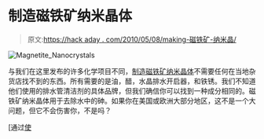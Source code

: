 # 制造磁铁矿纳米晶体

> 原文:[https://hack aday . com/2010/05/08/making-磁铁矿-纳米晶/](https://hackaday.com/2010/05/08/making-magnetite-nanocrystals/)

![](../Images/b8289db624d654ebf3a7d7b65998e7e7.png "Magnetite_Nanocrystals")

与我们在这里发布的许多化学项目不同，[制造磁铁矿纳米晶体](http://opensourcenano.net/projects/project1/)不需要任何在当地杂货店找不到的东西。所有需要的是油，醋，水晶排水开启器，和铁锈。我们不知道他们使用的排水管清洁剂的具体品牌，但我们确信你可以找到一种成分相同的。磁铁矿纳米晶体用于去除水中的砷。如果你在美国或欧洲大部分地区，这不是一个大问题，但它不会伤害你，不是吗？

[通过[使](http://blog.makezine.com/archive/2010/05/open_source_nanotechnology_make_mag.html)